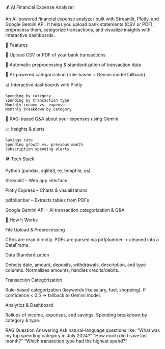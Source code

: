💰 AI Financial Expense Analyzer

An AI-powered financial expense analyzer built with Streamlit, Plotly, and Google Gemini API.
It helps you upload bank statements (CSV or PDF), preprocess them, categorize transactions, and visualize insights with interactive dashboards.

🚀 Features

📂 Upload CSV or PDF of your bank transactions

🔄 Automatic preprocessing & standardization of transaction data

🤖 AI-powered categorization (rule-based + Gemini model fallback)

📊 Interactive dashboards with Plotly

    Spending by category
    Spending by transaction type
    Monthly income vs. expense
    Monthly breakdown by category
    
💬 RAG-based Q&A about your expenses using Gemini

📈 Insights & alerts

    Savings rate
    Spending growth vs. previous month
    Subscription spending alerts

🛠️ Tech Stack

Python (pandas, sqlite3, re, tempfile, os)

Streamlit – Web app interface

Plotly Express – Charts & visualizations

pdfplumber – Extracts tables from PDFs

Google Gemini API – AI transaction categorization & Q&A

🧩 How It Works

File Upload & Preprocessing

  CSVs are read directly.
  PDFs are parsed via pdfplumber → cleaned into a DataFrame.

Data Standardization

  Detects date, amount, deposits, withdrawals, description, and type columns.
  Normalizes amounts, handles credits/debits.

Transaction Categorization

  Rule-based categorization (keywords like salary, fuel, shopping).
  If confidence < 0.5 → fallback to Gemini model.

Analytics & Dashboard

  Rollups of income, expenses, and savings.
  Spending breakdown by category & type.

RAG Question Answering
  Ask natural-language questions like:
    “What was my top spending category in July 2024?”
    “How much did I save last month?”
    “Which transaction type had the highest spend?”
